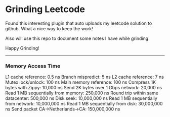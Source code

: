 # Grinding Leetcode

Found this interesting plugin that auto uploads my leetcode solution to github. What a nice way to keep the work!

Also will use this repo to document some notes I have while grinding.

Happy Grinding!

---
### Memory Access Time
L1 cache reference:                          0.5 ns
Branch mispredict:                             5 ns
L2 cache reference:                            7 ns
Mutex lock/unlock:                           100 ns
Main memory reference:                       100 ns
Compress 1K bytes with Zippy:             10,000 ns
Send 2K bytes over 1 Gbps network:        20,000 ns
Read 1 MB sequentially from memory:      250,000 ns
Round trip within same datacenter:       500,000 ns
Disk seek:                            10,000,000 ns
Read 1 MB sequentially from network:  10,000,000 ns
Read 1 MB sequentially from disk:     30,000,000 ns
Send packet CA->Netherlands->CA:     150,000,000 ns


